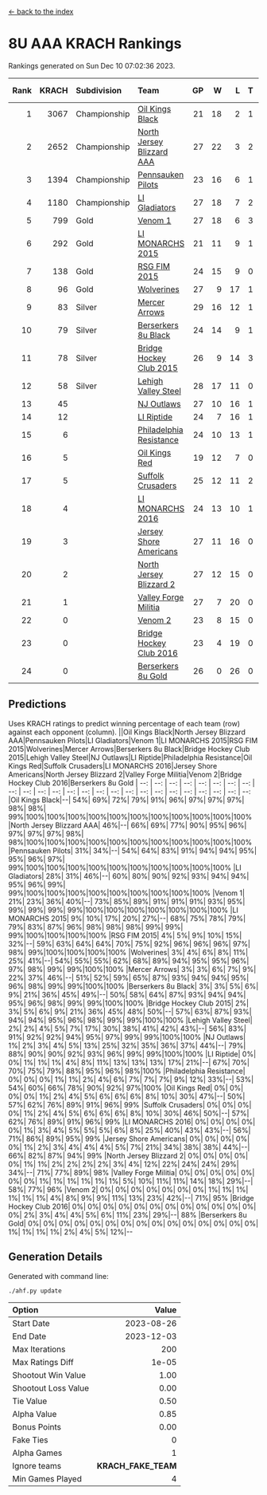 [<- back to the index](readme.md)
# 8U AAA KRACH Rankings
Rankings generated on Sun Dec 10 07:02:36 2023.

Rank|KRACH|Subdivision|Team|GP|W|L|T|OTW|OTL|SoS|Exp Wins|Win Diff
---:|---:|:---|:---|---:|---:|---:|---:|---:|---:|---:|---:|---:
1|3067|Championship|[Oil Kings Black](https://gamesheetstats.com/seasons/3659/teams/140206/schedule)|21|18|2|1|1|0|526|19.3|-0.0
2|2652|Championship|[North Jersey Blizzard AAA](https://gamesheetstats.com/seasons/3659/teams/140205/schedule)|27|22|3|2|0|0|580|23.8|-0.0
3|1394|Championship|[Pennsauken Pilots](https://gamesheetstats.com/seasons/3659/teams/140208/schedule)|23|16|6|1|0|0|890|17.3|-0.0
4|1180|Championship|[LI Gladiators](https://gamesheetstats.com/seasons/3659/teams/140201/schedule)|27|18|7|2|1|0|944|19.8|-0.0
5|799|Gold|[Venom 1](https://gamesheetstats.com/seasons/3659/teams/140213/schedule)|27|18|6|3|1|1|736|20.3|-0.0
6|292|Gold|[LI MONARCHS 2015](https://gamesheetstats.com/seasons/3659/teams/140198/schedule)|21|11|9|1|0|0|722|12.3|-0.0
7|138|Gold|[RSG FIM 2015](https://gamesheetstats.com/seasons/3659/teams/140210/schedule)|24|15|9|0|0|1|595|15.8|-0.0
8|96|Gold|[Wolverines](https://gamesheetstats.com/seasons/3659/teams/140215/schedule)|27|9|17|1|0|1|948|10.3|-0.0
9|83|Silver|[Mercer Arrows](https://gamesheetstats.com/seasons/3659/teams/140202/schedule)|29|16|12|1|2|1|318|17.3|-0.0
10|79|Silver|[Berserkers 8u Black](https://gamesheetstats.com/seasons/3659/teams/140192/schedule)|24|14|9|1|0|0|352|15.3|-0.0
11|78|Silver|[Bridge Hockey Club 2015](https://gamesheetstats.com/seasons/3659/teams/140194/schedule)|26|9|14|3|1|3|591|11.3|-0.0
12|58|Silver|[Lehigh Valley Steel](https://gamesheetstats.com/seasons/3659/teams/140197/schedule)|28|17|11|0|2|0|414|17.8|-0.0
13|45||[NJ Outlaws](https://gamesheetstats.com/seasons/3659/teams/140203/schedule)|27|10|16|1|1|2|622|11.4|0.0
14|12||[LI Riptide](https://gamesheetstats.com/seasons/3659/teams/140200/schedule)|24|7|16|1|0|0|562|8.4|0.0
15|6||[Philadelphia Resistance](https://gamesheetstats.com/seasons/3659/teams/140209/schedule)|24|10|13|1|0|0|89|11.4|0.0
16|5||[Oil Kings Red](https://gamesheetstats.com/seasons/3659/teams/140207/schedule)|19|12|7|0|0|0|16|12.9|0.0
17|5||[Suffolk Crusaders](https://gamesheetstats.com/seasons/3659/teams/140211/schedule)|25|12|11|2|2|1|71|13.9|0.0
18|4||[LI MONARCHS 2016](https://gamesheetstats.com/seasons/3659/teams/140199/schedule)|24|13|10|1|1|0|17|14.4|0.0
19|3||[Jersey Shore Americans](https://gamesheetstats.com/seasons/3659/teams/140196/schedule)|27|11|16|0|0|2|102|11.9|0.0
20|2||[North Jersey Blizzard 2](https://gamesheetstats.com/seasons/3659/teams/140204/schedule)|27|12|15|0|2|2|16|12.9|0.0
21|1||[Valley Forge Militia](https://gamesheetstats.com/seasons/3659/teams/140212/schedule)|27|7|20|0|0|1|130|7.9|0.0
22|0||[Venom 2](https://gamesheetstats.com/seasons/3659/teams/140214/schedule)|23|8|15|0|1|0|7|8.9|0.0
23|0||[Bridge Hockey Club 2016](https://gamesheetstats.com/seasons/3659/teams/140195/schedule)|23|4|19|0|0|0|11|4.9|0.0
24|0||[Berserkers 8u Gold](https://gamesheetstats.com/seasons/3659/teams/140193/schedule)|26|0|26|0|0|0|8|0.9|0.0

## Predictions
Uses KRACH ratings to predict winning percentage of each team (row) against each opponent (column).
||Oil Kings Black|North Jersey Blizzard AAA|Pennsauken Pilots|LI Gladiators|Venom 1|LI MONARCHS 2015|RSG FIM 2015|Wolverines|Mercer Arrows|Berserkers 8u Black|Bridge Hockey Club 2015|Lehigh Valley Steel|NJ Outlaws|LI Riptide|Philadelphia Resistance|Oil Kings Red|Suffolk Crusaders|LI MONARCHS 2016|Jersey Shore Americans|North Jersey Blizzard 2|Valley Forge Militia|Venom 2|Bridge Hockey Club 2016|Berserkers 8u Gold
| --: | --: | --: | --: | --: | --: | --: | --: | --: | --: | --: | --: | --: | --: | --: | --: | --: | --: | --: | --: | --: | --: | --: | --: | --: 
|Oil Kings Black|--| 54%| 69%| 72%| 79%| 91%| 96%| 97%| 97%| 97%| 98%| 98%| 99%|100%|100%|100%|100%|100%|100%|100%|100%|100%|100%|100%
|North Jersey Blizzard AAA| 46%|--| 66%| 69%| 77%| 90%| 95%| 96%| 97%| 97%| 97%| 98%| 98%|100%|100%|100%|100%|100%|100%|100%|100%|100%|100%|100%
|Pennsauken Pilots| 31%| 34%|--| 54%| 64%| 83%| 91%| 94%| 94%| 95%| 95%| 96%| 97%| 99%|100%|100%|100%|100%|100%|100%|100%|100%|100%|100%
|LI Gladiators| 28%| 31%| 46%|--| 60%| 80%| 90%| 92%| 93%| 94%| 94%| 95%| 96%| 99%| 99%|100%|100%|100%|100%|100%|100%|100%|100%|100%
|Venom 1| 21%| 23%| 36%| 40%|--| 73%| 85%| 89%| 91%| 91%| 91%| 93%| 95%| 99%| 99%| 99%| 99%|100%|100%|100%|100%|100%|100%|100%
|LI MONARCHS 2015|  9%| 10%| 17%| 20%| 27%|--| 68%| 75%| 78%| 79%| 79%| 83%| 87%| 96%| 98%| 98%| 98%| 99%| 99%| 99%|100%|100%|100%|100%
|RSG FIM 2015|  4%|  5%|  9%| 10%| 15%| 32%|--| 59%| 63%| 64%| 64%| 70%| 75%| 92%| 96%| 96%| 96%| 97%| 98%| 99%|100%|100%|100%|100%
|Wolverines|  3%|  4%|  6%|  8%| 11%| 25%| 41%|--| 54%| 55%| 55%| 62%| 68%| 89%| 94%| 95%| 95%| 96%| 97%| 98%| 99%| 99%|100%|100%
|Mercer Arrows|  3%|  3%|  6%|  7%|  9%| 22%| 37%| 46%|--| 51%| 52%| 59%| 65%| 87%| 93%| 94%| 94%| 95%| 96%| 98%| 99%| 99%|100%|100%
|Berserkers 8u Black|  3%|  3%|  5%|  6%|  9%| 21%| 36%| 45%| 49%|--| 50%| 58%| 64%| 87%| 93%| 94%| 94%| 95%| 96%| 98%| 99%| 99%|100%|100%
|Bridge Hockey Club 2015|  2%|  3%|  5%|  6%|  9%| 21%| 36%| 45%| 48%| 50%|--| 57%| 63%| 87%| 93%| 94%| 94%| 95%| 96%| 98%| 99%| 99%|100%|100%
|Lehigh Valley Steel|  2%|  2%|  4%|  5%|  7%| 17%| 30%| 38%| 41%| 42%| 43%|--| 56%| 83%| 91%| 92%| 92%| 94%| 95%| 97%| 99%| 99%|100%|100%
|NJ Outlaws|  1%|  2%|  3%|  4%|  5%| 13%| 25%| 32%| 35%| 36%| 37%| 44%|--| 79%| 88%| 90%| 90%| 92%| 93%| 96%| 99%| 99%|100%|100%
|LI Riptide|  0%|  0%|  1%|  1%|  1%|  4%|  8%| 11%| 13%| 13%| 13%| 17%| 21%|--| 67%| 70%| 70%| 75%| 79%| 88%| 95%| 96%| 98%|100%
|Philadelphia Resistance|  0%|  0%|  0%|  1%|  1%|  2%|  4%|  6%|  7%|  7%|  7%|  9%| 12%| 33%|--| 53%| 54%| 60%| 66%| 78%| 90%| 92%| 97%|100%
|Oil Kings Red|  0%|  0%|  0%|  0%|  1%|  2%|  4%|  5%|  6%|  6%|  6%|  8%| 10%| 30%| 47%|--| 50%| 57%| 62%| 76%| 89%| 91%| 96%| 99%
|Suffolk Crusaders|  0%|  0%|  0%|  0%|  1%|  2%|  4%|  5%|  6%|  6%|  6%|  8%| 10%| 30%| 46%| 50%|--| 57%| 62%| 76%| 89%| 91%| 96%| 99%
|LI MONARCHS 2016|  0%|  0%|  0%|  0%|  0%|  1%|  3%|  4%|  5%|  5%|  5%|  6%|  8%| 25%| 40%| 43%| 43%|--| 56%| 71%| 86%| 89%| 95%| 99%
|Jersey Shore Americans|  0%|  0%|  0%|  0%|  0%|  1%|  2%|  3%|  4%|  4%|  4%|  5%|  7%| 21%| 34%| 38%| 38%| 44%|--| 66%| 82%| 87%| 94%| 99%
|North Jersey Blizzard 2|  0%|  0%|  0%|  0%|  0%|  1%|  1%|  2%|  2%|  2%|  2%|  3%|  4%| 12%| 22%| 24%| 24%| 29%| 34%|--| 71%| 77%| 89%| 98%
|Valley Forge Militia|  0%|  0%|  0%|  0%|  0%|  0%|  0%|  1%|  1%|  1%|  1%|  1%|  1%|  5%| 10%| 11%| 11%| 14%| 18%| 29%|--| 58%| 77%| 96%
|Venom 2|  0%|  0%|  0%|  0%|  0%|  0%|  0%|  1%|  1%|  1%|  1%|  1%|  1%|  4%|  8%|  9%|  9%| 11%| 13%| 23%| 42%|--| 71%| 95%
|Bridge Hockey Club 2016|  0%|  0%|  0%|  0%|  0%|  0%|  0%|  0%|  0%|  0%|  0%|  0%|  0%|  2%|  3%|  4%|  4%|  5%|  6%| 11%| 23%| 29%|--| 88%
|Berserkers 8u Gold|  0%|  0%|  0%|  0%|  0%|  0%|  0%|  0%|  0%|  0%|  0%|  0%|  0%|  0%|  0%|  1%|  1%|  1%|  1%|  2%|  4%|  5%| 12%|--

## Generation Details

Generated with command line:
```
./ahf.py update
```

| Option | Value |
| :----- | ----: |
| Start Date | 2023-08-26 |
| End Date | 2023-12-03 |
| Max Iterations | 200 |
| Max Ratings Diff | 1e-05 |
| Shootout Win Value | 1.00 |
| Shootout Loss Value | 0.00 |
| Tie Value | 0.50 |
| Alpha Value | 0.85 |
| Bonus Points | 0.00 |
| Fake Ties | 0 |
| Alpha Games | 1 |
| Ignore teams | __KRACH_FAKE_TEAM__ |
| Min Games Played | 4 |

